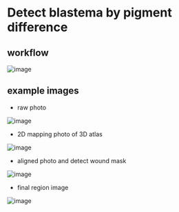 # Detect blastema by pigment difference

## workflow
![image](https://github.com/BGI-Qingdao/4D-BioReconX/assets/8720584/fb2c54a3-0eff-4d92-99bd-f76516a1898f)

## example images

* raw photo
  
![image](https://github.com/BGI-Qingdao/4D-BioReconX/assets/8720584/96c193ee-9044-4973-9516-853098897a4e)

* 2D mapping photo of 3D atlas

![image](https://github.com/BGI-Qingdao/4D-BioReconX/assets/8720584/2859f355-ed30-4ec4-917c-de96f00f2339)

* aligned photo and detect wound mask

![image](https://github.com/BGI-Qingdao/4D-BioReconX/assets/8720584/57d56423-66c2-459d-9cc8-ef2c2fc912f8)

* final region image

![image](https://github.com/BGI-Qingdao/4D-BioReconX/assets/8720584/ae275b44-47d7-4ec3-bb53-64e880606a75)

